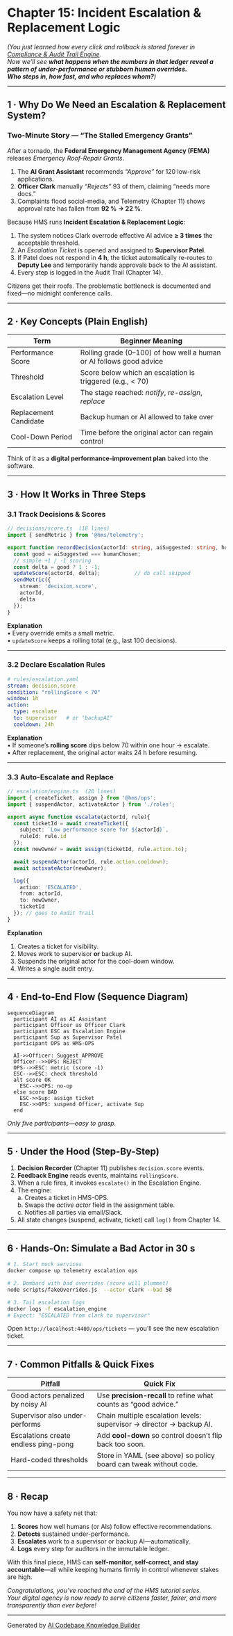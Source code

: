 # Chapter 15: Incident Escalation & Replacement Logic  

*(You just learned how every click and rollback is stored forever in  
[Compliance & Audit Trail Engine](14_compliance___audit_trail_engine_.md).  
Now we’ll see **what happens when the numbers in that ledger reveal a pattern of under-performance or stubborn human overrides.  
Who steps in, how fast, and who replaces whom?**)*  

---

## 1 · Why Do We Need an Escalation & Replacement System?  

### Two-Minute Story — “The Stalled Emergency Grants”  

After a tornado, the **Federal Emergency Management Agency (FEMA)** releases *Emergency Roof-Repair Grants*.  

1. The **AI Grant Assistant** recommends *“Approve”* for 120 low-risk applications.  
2. **Officer Clark** manually *“Rejects”* 93 of them, claiming “needs more docs.”  
3. Complaints flood social-media, and Telemetry (Chapter 11) shows approval rate has fallen from **92 % → 22 %**.  

Because HMS runs **Incident Escalation & Replacement Logic**:  

1. The system notices Clark overrode effective AI advice **≥ 3 times** the acceptable threshold.  
2. An *Escalation Ticket* is opened and assigned to **Supervisor Patel**.  
3. If Patel does not respond in **4 h**, the ticket automatically re-routes to **Deputy Lee** and temporarily hands approvals back to the AI assistant.  
4. Every step is logged in the Audit Trail (Chapter 14).  

Citizens get their roofs. The problematic bottleneck is documented and fixed—no midnight conference calls.

---

## 2 · Key Concepts (Plain English)  

| Term                     | Beginner Meaning                                                    |
|--------------------------|----------------------------------------------------------------------|
| Performance Score        | Rolling grade (0–100) of how well a human or AI follows good advice |
| Threshold                | Score below which an escalation is triggered (e.g., < 70)           |
| Escalation Level         | The stage reached: *notify*, *re-assign*, *replace*                 |
| Replacement Candidate    | Backup human or AI allowed to take over                             |
| Cool-Down Period         | Time before the original actor can regain control                   |

Think of it as a **digital performance-improvement plan** baked into the software.

---

## 3 · How It Works in Three Steps  

### 3.1  Track Decisions & Scores  
```ts
// decisions/score.ts  (18 lines)
import { sendMetric } from '@hms/telemetry';

export function recordDecision(actorId: string, aiSuggested: string, humanChosen: string){
  const good = aiSuggested === humanChosen;
  // simple +1 / -1 scoring
  const delta = good ? 1 : -1;
  updateScore(actorId, delta);           // db call skipped
  sendMetric({
    stream: 'decision.score',
    actorId,
    delta
  });
}
```
**Explanation**  
• Every override emits a small metric.  
• `updateScore` keeps a rolling total (e.g., last 100 decisions).

---

### 3.2  Declare Escalation Rules  
```yaml
# rules/escalation.yaml
stream: decision.score
condition: "rollingScore < 70"
window: 1h
action:
  type: escalate
  to: supervisor   # or "backupAI"
  cooldown: 24h
```
**Explanation**  
• If someone’s **rolling score** dips below 70 within one hour → escalate.  
• After replacement, the original actor waits 24 h before resuming.

---

### 3.3  Auto-Escalate and Replace  
```ts
// escalation/engine.ts  (20 lines)
import { createTicket, assign } from '@hms/ops';
import { suspendActor, activateActor } from './roles';

export async function escalate(actorId, rule){
  const ticketId = await createTicket({
    subject: `Low performance score for ${actorId}`,
    ruleId: rule.id
  });
  const newOwner = await assign(ticketId, rule.action.to);

  await suspendActor(actorId, rule.action.cooldown);
  await activateActor(newOwner);

  log({
    action: 'ESCALATED',
    from: actorId,
    to: newOwner,
    ticketId
  }); // goes to Audit Trail
}
```
**Explanation**  
1. Creates a ticket for visibility.  
2. Moves work to supervisor **or** backup AI.  
3. Suspends the original actor for the cool-down window.  
4. Writes a single audit entry.

---

## 4 · End-to-End Flow (Sequence Diagram)  

```mermaid
sequenceDiagram
  participant AI as AI Assistant
  participant Officer as Officer Clark
  participant ESC as Escalation Engine
  participant Sup as Supervisor Patel
  participant OPS as HMS-OPS

  AI->>Officer: Suggest APPROVE
  Officer-->>OPS: REJECT
  OPS-->>ESC: metric (score -1)
  ESC-->>ESC: check threshold
  alt score OK
    ESC-->>OPS: no-op
  else score BAD
    ESC->>Sup: assign ticket
    ESC->>OPS: suspend Officer, activate Sup
  end
```
*Only five participants—easy to grasp.*

---

## 5 · Under the Hood (Step-By-Step)  

1. **Decision Recorder** (Chapter 11) publishes `decision.score` events.  
2. **Feedback Engine** reads events, maintains `rollingScore`.  
3. When a rule fires, it invokes `escalate()` in the Escalation Engine.  
4. The engine:  
   a. Creates a ticket in HMS-OPS.  
   b. Swaps the *active actor* field in the assignment table.  
   c. Notifies all parties via email/Slack.  
5. All state changes (suspend, activate, ticket) call `log()` from Chapter 14.

---

## 6 · Hands-On: Simulate a Bad Actor in 30 s  

```bash
# 1. Start mock services
docker compose up telemetry escalation ops

# 2. Bombard with bad overrides (score will plummet)
node scripts/fakeOverrides.js  --actor clark --bad 50

# 3. Tail escalation logs
docker logs -f escalation_engine
# Expect: "ESCALATED from clark to supervisor"
```

Open `http://localhost:4400/ops/tickets` — you’ll see the new escalation ticket.

---

## 7 · Common Pitfalls & Quick Fixes  

| Pitfall                                    | Quick Fix |
|--------------------------------------------|-----------|
| Good actors penalized by noisy AI          | Use **precision-recall** to refine what counts as “good advice.” |
| Supervisor also under-performs             | Chain multiple escalation levels: supervisor → director → backup AI. |
| Escalations create endless ping-pong       | Add **cool-down** so control doesn’t flip back too soon. |
| Hard-coded thresholds                      | Store in YAML (see above) so policy board can tweak without code. |

---

## 8 · Recap  

You now have a safety net that:  

1. **Scores** how well humans (or AIs) follow effective recommendations.  
2. **Detects** sustained under-performance.  
3. **Escalates** work to a supervisor or backup AI—automatically.  
4. **Logs** every step for auditors in the immutable ledger.  

With this final piece, HMS can **self-monitor, self-correct, and stay accountable**—all while keeping humans firmly in control whenever stakes are high.

*Congratulations, you’ve reached the end of the HMS tutorial series.  
Your digital agency is now ready to serve citizens faster, fairer, and more transparently than ever before!*

---

Generated by [AI Codebase Knowledge Builder](https://github.com/The-Pocket/Tutorial-Codebase-Knowledge)